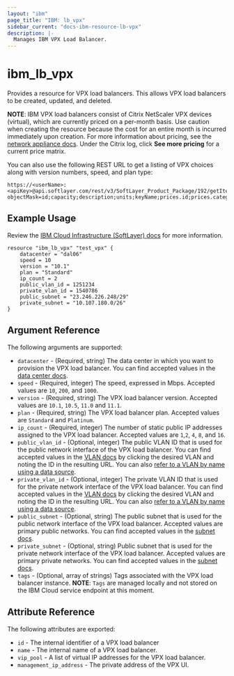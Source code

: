 ```yaml
---
layout: "ibm"
page_title: "IBM: lb_vpx"
sidebar_current: "docs-ibm-resource-lb-vpx"
description: |-
  Manages IBM VPX Load Balancer.
---
```


# ibm\_lb_vpx

Provides a resource for VPX load balancers. This allows VPX load balancers to be created, updated, and deleted.

**NOTE**: IBM VPX load balancers consist of Citrix NetScaler VPX devices (virtual), which are currently priced on a per-month basis. Use caution when creating the resource because the cost for an entire month is incurred immediately upon creation. For more information about pricing, see the [network appliance docs](http://www.softlayer.com/network-appliances). Under the Citrix log, click **See more pricing** for a current price matrix.

You can also use the following REST URL to get a listing of VPX choices along with version numbers, speed, and plan type:

```
https://<userName>:<apiKey>@api.softlayer.com/rest/v3/SoftLayer_Product_Package/192/getItems.json?objectMask=id;capacity;description;units;keyName;prices.id;prices.categories.id;prices.categories.name
```

## Example Usage

Review the [IBM Cloud Infrastructure (SoftLayer) docs](http://sldn.softlayer.com/reference/datatypes/SoftLayer_Network_Application_Delivery_Controller) for more information.

```hcl
resource "ibm_lb_vpx" "test_vpx" {
    datacenter = "dal06"
    speed = 10
    version = "10.1"
    plan = "Standard"
    ip_count = 2
    public_vlan_id = 1251234
    private_vlan_id = 1540786
    public_subnet = "23.246.226.248/29"
    private_subnet = "10.107.180.0/26"
}
```

## Argument Reference

The following arguments are supported:

* `datacenter` - (Required, string) The data center in which you want to provision the VPX load balancer. You can find accepted values in the [data center docs](http://www.softlayer.com/data-centers).
* `speed` - (Required, integer) The speed, expressed in Mbps. Accepted values are `10`, `200`, and `1000`.
* `version` - (Required, string) The VPX load balancer version. Accepted values are `10.1`, `10.5`, `11.0` and `11.1`.
* `plan` - (Required, string) The VPX load balancer plan. Accepted values are `Standard` and `Platinum`.
* `ip_count` - (Required, integer) The number of static public IP addresses assigned to the VPX load balancer. Accepted values are `1`,`2`, `4`, `8`, and `16`.
* `public_vlan_id` - (Optional, integer) The public VLAN ID that is used for the public network interface of the VPX load balancer. You can find accepted values in the [VLAN docs](https://control.softlayer.com/network/vlans) by clicking the desired VLAN and noting the ID in the resulting URL. You can also [refer to a VLAN by name using a data source](../d/network_vlan.html.markdown).
* `private_vlan_id` - (Optional, integer) The private VLAN ID that is used for the private network interface of the VPX load balancer. You can find accepted values in the [VLAN docs](https://control.softlayer.com/network/vlans) by clicking the desired VLAN and noting the ID in the resulting URL. You can also [refer to a VLAN by name using a data source](../d/network_vlan.html.markdown).
* `public_subnet` - (Optional, string) The public subnet that is used for the public network interface of the VPX load balancer. Accepted values are primary public networks. You can find accepted values in the [subnet docs](https://control.softlayer.com/network/subnets).
* `private_subnet` - (Optional, string) Public subnet that is used for the private network interface of the VPX load balancer. Accepted values are primary private networks. You can find accepted values in the [subnet docs](https://control.softlayer.com/network/subnets).
* `tags` - (Optional, array of strings) Tags associated with the VPX load balancer instance.
  **NOTE**: `Tags` are managed locally and not stored on the IBM Cloud service endpoint at this moment.

## Attribute Reference

The following attributes are exported:

* `id` - The internal identifier of a VPX load balancer
* `name` - The internal name of a VPX load balancer.
* `vip_pool` - A list of virtual IP addresses for the VPX load balancer.
* `management_ip_address` - The private address of the VPX UI.
